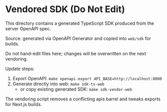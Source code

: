 # Vendored SDK (Do Not Edit)

This directory contains a generated TypeScript SDK produced from the server OpenAPI spec.

Source: generated via OpenAPI Generator and copied into `web/sdk` for builds.

Do not hand-edit files here; changes will be overwritten on the next vendoring.

Update steps:
1. Export OpenAPI: `make openapi-export API_BASE=http://localhost:8000`
2. Generate directly into web: `make sdk-ts-web`
   - or copy existing generated SDK: `make sdk-vendor-web`

The vendoring script removes a conflicting apis barrel and tweaks exports for Next.js builds.
